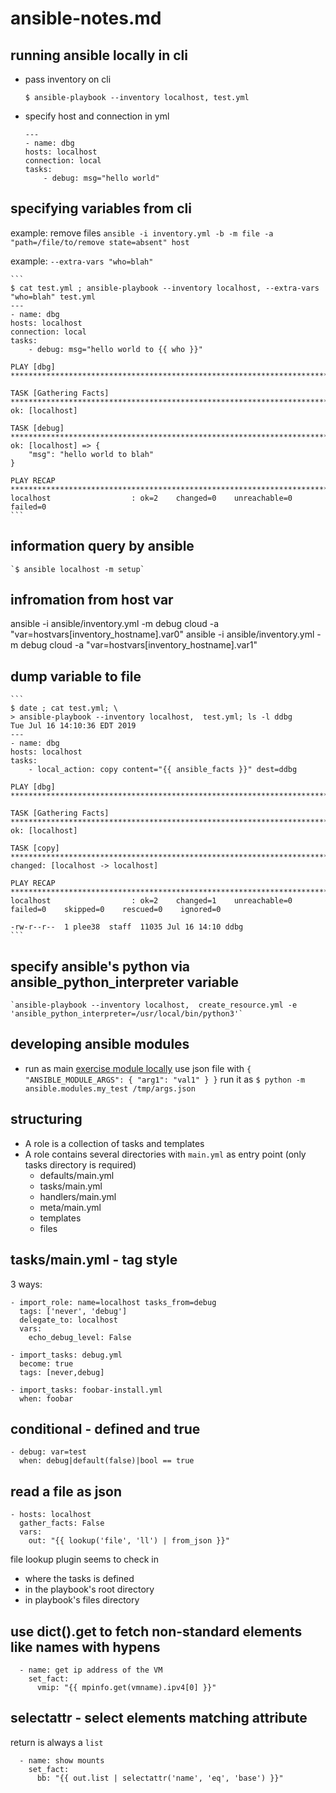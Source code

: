 # ansible-notes.md

## running ansible locally in cli

* pass inventory on cli

  `$ ansible-playbook --inventory localhost, test.yml`

* specify host and connection in yml

    ```
    ---
    - name: dbg
    hosts: localhost
    connection: local
    tasks:
        - debug: msg="hello world"
    ```

## specifying variables from cli

example: remove files
`ansible -i inventory.yml -b -m file -a "path=/file/to/remove state=absent" host`

example: `--extra-vars "who=blah"`

    ```
    $ cat test.yml ; ansible-playbook --inventory localhost, --extra-vars "who=blah" test.yml
    ---
    - name: dbg
    hosts: localhost
    connection: local
    tasks:
        - debug: msg="hello world to {{ who }}"

    PLAY [dbg] *************************************************************************************************************

    TASK [Gathering Facts] *************************************************************************************************
    ok: [localhost]

    TASK [debug] ***********************************************************************************************************
    ok: [localhost] => {
        "msg": "hello world to blah"
    }

    PLAY RECAP *************************************************************************************************************
    localhost                  : ok=2    changed=0    unreachable=0    failed=0
    ```

## information query by ansible

    `$ ansible localhost -m setup`


## infromation from host var
ansible -i ansible/inventory.yml -m debug cloud -a "var=hostvars[inventory_hostname].var0"
ansible -i ansible/inventory.yml -m debug cloud -a "var=hostvars[inventory_hostname].var1"

## dump variable to file

    ```
    $ date ; cat test.yml; \
    > ansible-playbook --inventory localhost,  test.yml; ls -l ddbg
    Tue Jul 16 14:10:36 EDT 2019
    ---
    - name: dbg
    hosts: localhost
    tasks:
        - local_action: copy content="{{ ansible_facts }}" dest=ddbg

    PLAY [dbg] *************************************************************************************************************

    TASK [Gathering Facts] *************************************************************************************************
    ok: [localhost]

    TASK [copy] ************************************************************************************************************
    changed: [localhost -> localhost]

    PLAY RECAP *************************************************************************************************************
    localhost                  : ok=2    changed=1    unreachable=0    failed=0    skipped=0    rescued=0    ignored=0

    -rw-r--r--  1 plee38  staff  11035 Jul 16 14:10 ddbg
    ```

## specify ansible's python via ansible_python_interpreter variable

    `ansible-playbook --inventory localhost,  create_resource.yml -e 'ansible_python_interpreter=/usr/local/bin/python3'`

## developing ansible modules
* run as main [exercise module locally](https://docs.ansible.com/ansible/latest/dev_guide/developing_modules_general.html#exercising-module-code-locally)
  use json file with `{ "ANSIBLE_MODULE_ARGS": { "arg1": "val1" } }`
  run it as `$ python -m ansible.modules.my_test /tmp/args.json`
  
## structuring
* A role is a collection of tasks and templates
* A role contains several directories with `main.yml` as entry point (only tasks directory is required)
  * defaults/main.yml
  * tasks/main.yml
  * handlers/main.yml
  * meta/main.yml
  * templates
  * files

## tasks/main.yml - tag style
3 ways:
```
- import_role: name=localhost tasks_from=debug
  tags: ['never', 'debug']
  delegate_to: localhost
  vars:
    echo_debug_level: False
```
```
- import_tasks: debug.yml
  become: true
  tags: [never,debug]
```
```
- import_tasks: foobar-install.yml
  when: foobar
```

## conditional - defined and true
```
- debug: var=test
  when: debug|default(false)|bool == true
```

## read a file as json
```
- hosts: localhost
  gather_facts: False
  vars:
    out: "{{ lookup('file', 'll') | from_json }}"
```
file lookup plugin seems to check in
* where the tasks is defined
* in the playbook's root directory
* in playbook's files directory

## use dict().get to fetch non-standard elements like names with hypens
```
  - name: get ip address of the VM
    set_fact:
      vmip: "{{ mpinfo.get(vmname).ipv4[0] }}"
```

## selectattr - select elements matching attribute
return is always a `list`
```
  - name: show mounts
    set_fact:
      bb: "{{ out.list | selectattr('name', 'eq', 'base') }}"
```

